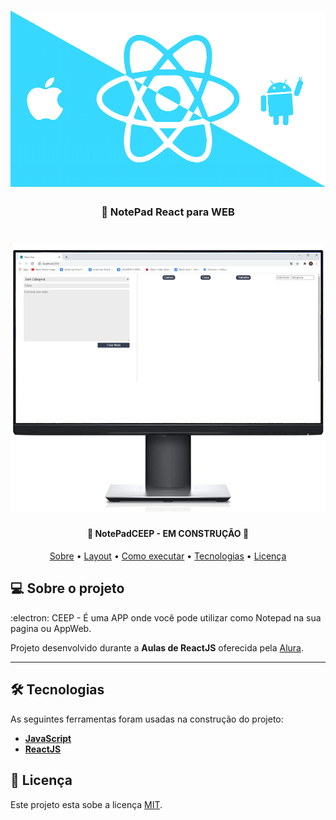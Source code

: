 
<h1 align="center" >
    <img alt="CEEP NOTE" src="/github/screenshots/ceeplogo.png" />
</h1>

<h3 align="center">
    📖 NotePad React para WEB
</h3>

<h1 align="center">
    <img alt="REACTAPP" title="REACTAPP" src="/github/screenshots/ceep.png" />
</h1>

<h4 align="center"> 
	🚧  NotePadCEEP - EM CONSTRUÇÃO 🚧
</h4>

<p align="center">
	<a href="#-sobre-o-projeto">Sobre</a> •
	<a href="#-layout">Layout</a> • 
 	<a href="#-como-executar-o-projeto">Como executar</a> • 
  <a href="#-tecnologias">Tecnologias</a> • 
 	<a href="#user-content--licença">Licença</a>
</p>


## 💻 Sobre o projeto

:electron: CEEP - É uma APP onde você pode utilizar como Notepad na sua pagina ou AppWeb. 

Projeto desenvolvido durante a **Aulas de ReactJS** oferecida pela [Alura](https://cursos.alura.com.br/course/react-ciclo-de-vida).

---



## 🛠 Tecnologias

As seguintes ferramentas foram usadas na construção do projeto:

- **[JavaScript](https://www.javascript.com)**
- **[ReactJS](https://pt-br.reactjs.org/)**



## 📝 Licença

Este projeto esta sobe a licença [MIT](./LICENSE.md).

